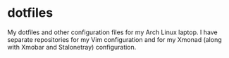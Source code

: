 # dotfiles
My dotfiles and other configuration files for my Arch Linux laptop. I have separate repositories for my Vim configuration and for my Xmonad (along with Xmobar and Stalonetray) configuration.
